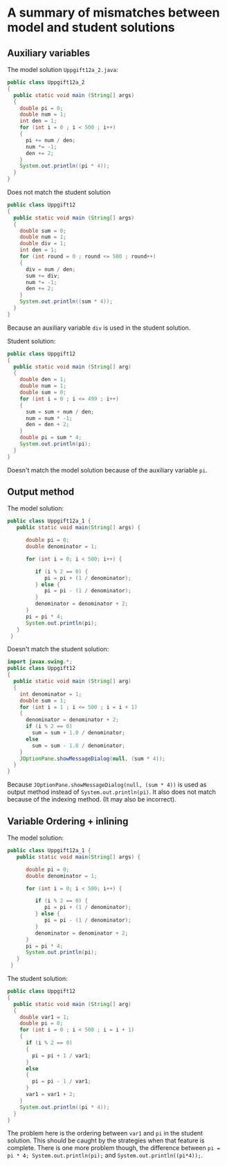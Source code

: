 # A summary of mismatches between model and student solutions

## Auxiliary variables
The model solution `Uppgift12a_2.java`:
```Java
public class Uppgift12a_2
{
  public static void main (String[] args)
  {
    double pi = 0;
    double num = 1;
    int den = 1;
    for (int i = 0 ; i < 500 ; i++)
    {
      pi += num / den;
      num *= -1;
      den += 2;
    }
    System.out.println((pi * 4));
  }
}
```
Does not match the student solution
```Java
public class Uppgift12
{
  public static void main (String[] args)
  {
    double sum = 0;
    double num = 1;
    double div = 1;
    int den = 1;
    for (int round = 0 ; round <= 500 ; round++)
    {
      div = num / den;
      sum += div;
      num *= -1;
      den += 2;
    }
    System.out.println((sum * 4));
  }
}
```
Because an auxiliary variable `div` is used in the student solution.

Student solution:
```Java
public class Uppgift12
{
  public static void main (String[] arg)
  {
    double den = 1;
    double num = 1;
    double sum = 0;
    for (int i = 0 ; i <= 499 ; i++)
    {
      sum = sum + num / den;
      num = num * -1;
      den = den + 2;
    }
    double pi = sum * 4;
    System.out.println(pi);
  }
}
```
Doesn't match the model solution because of the auxiliary variable `pi`.

## Output method
The model solution:
```Java
public class Uppgift12a_1 {
   public static void main(String[] args) {

      double pi = 0;
      double denominator = 1;

      for (int i = 0; i < 500; i++) {

         if (i % 2 == 0) {
            pi = pi + (1 / denominator);
         } else {
            pi = pi - (1 / denominator);
         }
         denominator = denominator + 2;
      }
      pi = pi * 4;
      System.out.println(pi);
   }
 }
```
Doesn't match the student solution:
```Java
import javax.swing.*;
public class Uppgift12
{
  public static void main (String[] arg)
  {
    int denominator = 1;
    double sum = 1;
    for (int i = 1 ; i <= 500 ; i = i + 1)
    {
      denominator = denominator + 2;
      if (i % 2 == 0)
        sum = sum + 1.0 / denominator;
      else
        sum = sum - 1.0 / denominator;
    }
    JOptionPane.showMessageDialog(null, (sum * 4));
  }
}
```
Because `JOptionPane.showMessageDialog(null, (sum * 4))` is used as output method
instead of `System.out.println(pi)`. It also does not match because of the indexing method.
(It may also be incorrect).

## Variable Ordering + inlining
The model solution:
```Java
public class Uppgift12a_1 {
   public static void main(String[] args) {

      double pi = 0;
      double denominator = 1;

      for (int i = 0; i < 500; i++) {

         if (i % 2 == 0) {
            pi = pi + (1 / denominator);
         } else {
            pi = pi - (1 / denominator);
         }
         denominator = denominator + 2;
      }
      pi = pi * 4;
      System.out.println(pi);
   }
 }
```
The student solution:
```Java
public class Uppgift12
{
  public static void main (String[] arg)
  {
    double var1 = 1;
    double pi = 0;
    for (int i = 0 ; i < 500 ; i = i + 1)
    {
      if (i % 2 == 0)
      {
        pi = pi + 1 / var1;
      }
      else
      {
        pi = pi - 1 / var1;
      }
      var1 = var1 + 2;
    }
    System.out.println((pi * 4));
  }
}
```
The problem here is the ordering between `var1` and `pi` in the student solution.
This should be caught by the strategies when that feature is complete.
There is one more problem though, the difference between `pi = pi * 4; System.out.println(pi);`
and `System.out.println((pi*4));`.
